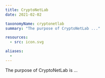 ```yaml
---
title: CryptoNetLab
date: 2021-02-02

taxonomyName: cryptonetlab
summary: "The purpose of CryptoNetLab ..."

resources:
  - src: icon.svg

aliases:
  - 
---
```


The purpose of CryptoNetLab is ...